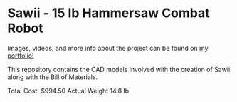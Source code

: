 # Sawii - 15 lb Hammersaw Combat Robot

Images, videos, and more info about the project can be found on [my portfolio!](https://www.alantran.me/projects/sawii)

This repository contains the CAD models involved with the creation of Sawii along with the Bill of Materials.

Total Cost: $994.50
Actual Weight 14.8 lb
